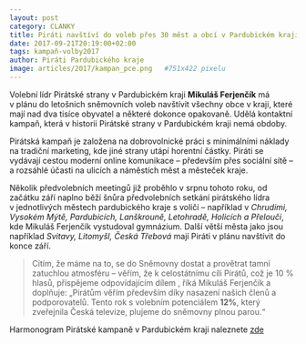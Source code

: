 ```yaml
---
layout: post
category: CLANKY
title: Piráti navštíví do voleb přes 30 měst a obcí v Pardubickém kraji
date: 2017-09-21T20:19:00+02:00
tags: kampaň-volby2017
author: Piráti Pardubického kraje
image: articles/2017/kampan_pce.png   #751x422 pixelu
---
```



Volební lídr Pirátské strany v Pardubickém kraji **Mikuláš Ferjenčík** má v plánu do letošních sněmovních voleb navštívit všechny obce v kraji,
 které mají nad dva tisíce obyvatel a některé dokonce opakovaně. Udělá kontaktní kampaň, která v historii Pirátské strany v Pardubickém kraji nemá obdoby.

Pirátská kampaň je založena na dobrovolnické práci s minimálními náklady na tradiční marketing, kde jiné strany utápí horentní částky.
 Piráti se vydávají cestou moderní online komunikace – především přes sociální sítě – a rozsáhlé účasti na ulicích a náměstích měst a městeček kraje.

Několik předvolebních meetingů již proběhlo v srpnu tohoto roku, od začátku září naplno běží šnůra předvolebních setkání pirátského lídra v jednotlivých
 městech pardubického kraje s voliči – například v *Chrudimi, Vysokém Mýtě, Pardubicích, Lanškrouně, Letohradě, Holicích a Přelouči*,
kde Mikuláš Ferjenčík vystudoval gymnázium. Další větší města jako jsou například *Svitavy, Litomyšl, Česká Třebová* mají Piráti v plánu navštívit do konce září.

>Cítím, že máme na to, se do Sněmovny dostat a provětrat tamní zatuchlou atmosféru – věřím, že k celostátnímu cíli Pirátů, což je 10 % hlasů, přispějeme odpovídajícím dílem
, říká Mikuláš Ferjenčík a doplňuje: „Pirátům věřím především díky nasazení našich členů a podporovatelů. Tento rok s volebním potenciálem **12%**,
 který zveřejnila Česká televize, plujeme do sněmovny plnou parou.“

Harmonogram Pirátské kampaně v Pardubickém kraji naleznete  [zde][1]


[1]: https://pardubicky.pirati.cz/plavba/
